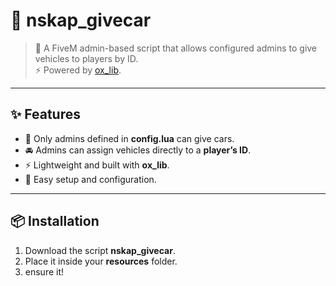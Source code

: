 # 🚗 nskap_givecar


> 🔑 A FiveM admin-based script that allows configured admins to give vehicles to players by ID.  
> ⚡ Powered by [ox_lib](https://github.com/overextended/ox_lib).

---

## ✨ Features

- 👮 Only admins defined in **config.lua** can give cars.  
- 🚘 Admins can assign vehicles directly to a **player’s ID**.  
- ⚡ Lightweight and built with **ox_lib**.  
- 📂 Easy setup and configuration.  

---

## 📦 Installation

1. Download the script **nskap_givecar**.  
2. Place it inside your **resources** folder.
3. ensure it!
